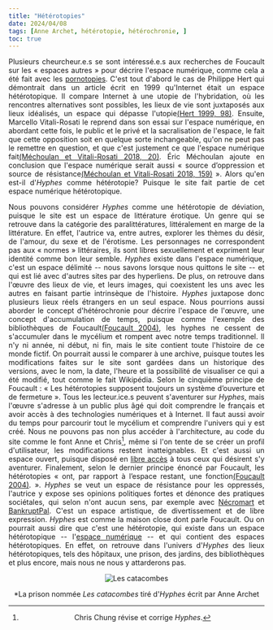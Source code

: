```yaml
---
title: "Hétérotopies"
date: 2024/04/08
tags: [Anne Archet, hétérotopie, hétérochronie, ]
toc: true
---
```

<DIV STYLE="text-align:justify">

Plusieurs cheurcheur.e.s se sont intéressé.e.s aux recherches de Foucault sur les « espaces autres » pour décrire l'espace numérique, comme cela a été fait avec les [pornotopies](https://cgermain97.github.io/Feu-de-Foret/docs/pornotopie/). C'est tout d'abord le cas de Philippe Hert qui démontrait dans un article écrit en 1999 qu'Internet était un espace hétérotopique. Il compare Internet à une utopie de l'hybridation, où les rencontres alternatives sont possibles, les lieux de vie sont juxtaposés aux lieux idéalisés, un espace qui dépasse l'utopie[(Hert 1999, 98)](https://cgermain97.github.io/Feu-de-Foret/docs/biblio/). Ensuite, Marcello Vitali-Rosati le reprend dans son essai sur l'espace numérique, en abordant cette fois, le public et le privé et la sacralisation de l'espace, le fait que cette opposition soit en quelque sorte inchangeable, qu'on ne peut pas le remettre en question, et que c'est justement ce que l'espace numérique fait[(Méchoulan et Vitali-Rosati 2018, 20)](https://cgermain97.github.io/Feu-de-Foret/docs/biblio/). Éric Méchoulan ajoute en conclusion que l'espace numérique serait aussi « source d’oppression et source de résistance[(Méchoulan et Vitali-Rosati 2018, 159)](https://cgermain97.github.io/Feu-de-Foret/docs/biblio/) ». Alors qu'en est-il d'*Hyphes* comme hétérotopie? Puisque le site fait partie de cet espace numérique hétérotopique.

Nous pouvons considérer *Hyphes* comme une hétérotopie de déviation, puisque le site est un espace de littérature érotique. Un genre qui se retrouve dans la catégorie des paralittératures, littéralement en marge de la littérature. En effet, l'autrice va, entre autres, explorer les thèmes du désir, de l'amour, du sexe et de l'érotisme. Les personnages ne correspondent pas aux  « normes » littéraires, ils sont libres sexuellement et expriment leur identité comme bon leur semble. *Hyphes* existe dans l'espace numérique, c'est un espace délimité -- nous savons lorsque nous quittons le site -- et qui est lié avec d'autres sites par des hyperliens. De plus, on retrouve dans l'œuvre des lieux de vie, et leurs images, qui coexistent les uns avec les autres en faisant partie intrinsèque de l'histoire. *Hyphes* juxtapose donc plusieurs lieux réels étrangers en un seul espace. Nous pourrions aussi aborder le concept d'hétérochronie pour décrire l'espace de l'œuvre, une concept d'accumulation de temps, puisque comme l'exemple des bibliothèques de Foucault[(Foucault 2004)](https://cgermain97.github.io/Feu-de-Foret/docs/biblio/), les hyphes ne cessent de s'accumuler dans le mycélium et rompent avec notre temps traditionnel. Il n'y ni année, ni début, ni fin, mais le site contient toute l'histoire de ce monde fictif. On pourrait aussi le comparer à une archive, puisque toutes les modifications faites sur le site sont gardées dans un historique des versions, avec le nom, la date, l'heure et la possibilité de visualiser ce qui a été modifié, tout comme le fait Wikipédia. Selon le cinquième principe de Foucault : « Les hétérotopies supposent toujours un système d’ouverture et de fermeture ». Tous les lecteur.ice.s peuvent s'aventurer sur *Hyphes*, mais l'œuvre s'adresse à un public plus âgé qui doit comprendre le français et avoir accès à des technologies numériques et à Internet. Il faut aussi avoir du temps pour parcourir tout le mycélium et comprendre l'univers qui y est créé. Nous ne pouvons pas non plus accéder à l'architecture, au code du site comme le font Anne et Chris[^3], même si l'on tente de se créer un profil d'utilisateur, les modifications restent inatteignables. Et c'est aussi un espace ouvert, puisque disposé en [libre accès](https://cgermain97.github.io/Feu-de-Foret/docs/regles/) à tous ceux qui désirent s'y aventurer. Finalement, selon le dernier principe énoncé par Foucault, les hétérotopies « ont, par rapport à l’espace restant, une fonction[(Foucault 2004)](https://cgermain97.github.io/Feu-de-Foret/docs/biblio/). ». *Hyphes* se veut un espace de résistance pour les oppressés, l'autrice y expose ses opinions politiques fortes et dénonce des pratiques sociétales, qui selon n'ont aucun sens, par exemple avec [Nécromart](https://hyphes.net/index.php/Necromart.com) et [BankruptPal](https://hyphes.net/index.php/Bankruptpal). C'est un espace artistique, de divertissement et de libre expression. *Hyphes* est comme la maison close dont parle Foucault. Ou on pourrait aussi dire que c'est une hétérotopie, qui existe dans un espace hétérotopique -- l'[espace numérique](https://cgermain97.github.io/Feu-de-Foret/docs/édit) -- et qui contient des espaces hétérotopiques. En effet, on retrouve dans l'univers d'*Hyphes* des lieux hétérotopiques, tels des hôpitaux, une prison, des jardins, des bibliothèques et plus encore, mais nous ne nous y attarderons pas. 

[^3]: Chris Chung révise et corrige *Hyphes*.


<DIV STYLE="text-align:center">

![Les catacombes](https://hyphes.net/images/thumb/0/08/Les_catacombes.jpg/798px-Les_catacombes.jpg)

*La prison nommée *Les catacombes* tiré d'*Hyphes* écrit par Anne Archet
